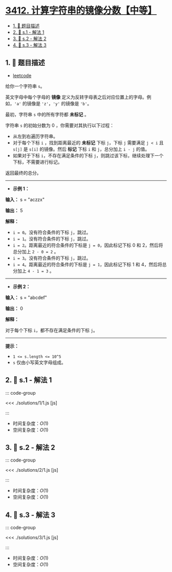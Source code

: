 # [3412. 计算字符串的镜像分数【中等】](https://github.com/tnotesjs/TNotes.leetcode/tree/main/notes/3412.%20%E8%AE%A1%E7%AE%97%E5%AD%97%E7%AC%A6%E4%B8%B2%E7%9A%84%E9%95%9C%E5%83%8F%E5%88%86%E6%95%B0%E3%80%90%E4%B8%AD%E7%AD%89%E3%80%91)

<!-- region:toc -->

- [1. 📝 题目描述](#1--题目描述)
- [2. 🎯 s.1 - 解法 1](#2--s1---解法-1)
- [3. 🎯 s.2 - 解法 2](#3--s2---解法-2)
- [4. 🎯 s.3 - 解法 3](#4--s3---解法-3)

<!-- endregion:toc -->

## 1. 📝 题目描述

- [leetcode](https://leetcode.cn/problems/find-mirror-score-of-a-string/)

给你一个字符串 `s`。

英文字母中每个字母的 **镜像** 定义为反转字母表之后对应位置上的字母。例如，`'a'` 的镜像是 `'z'`，`'y'` 的镜像是 `'b'`。

最初，字符串 `s` 中的所有字符都 **未标记** 。

字符串 `s` 的初始分数为 0 ，你需要对其执行以下过程：

- 从左到右遍历字符串。
- 对于每个下标 `i` ，找到距离最近的 **未标记** 下标 `j`，下标 `j` 需要满足 `j < i` 且 `s[j]` 是 `s[i]` 的镜像。然后 **标记** 下标 `i` 和 `j`，总分加上 `i - j` 的值。
- 如果对于下标 `i`，不存在满足条件的下标 `j`，则跳过该下标，继续处理下一个下标，不需要进行标记。

返回最终的总分。

---

- **示例 1：**

**输入：** s = "aczzx"

**输出：** 5

**解释：**

- `i = 0`。没有符合条件的下标 `j`，跳过。
- `i = 1`。没有符合条件的下标 `j`，跳过。
- `i = 2`。距离最近的符合条件的下标是 `j = 0`，因此标记下标 0 和 2，然后将总分加上 `2 - 0 = 2` 。
- `i = 3`。没有符合条件的下标 `j`，跳过。
- `i = 4`。距离最近的符合条件的下标是 `j = 1`，因此标记下标 1 和 4，然后将总分加上 `4 - 1 = 3` 。

---

- **示例 2：**

**输入：** s = "abcdef"

**输出：** 0

**解释：**

对于每个下标 `i`，都不存在满足条件的下标 `j`。

---

**提示：**

- `1 <= s.length <= 10^5`
- `s` 仅由小写英文字母组成。

## 2. 🎯 s.1 - 解法 1

::: code-group

<<< ./solutions/1/1.js [js]

:::

- 时间复杂度：$O(1)$
- 空间复杂度：$O(1)$

## 3. 🎯 s.2 - 解法 2

::: code-group

<<< ./solutions/2/1.js [js]

:::

- 时间复杂度：$O(1)$
- 空间复杂度：$O(1)$

## 4. 🎯 s.3 - 解法 3

::: code-group

<<< ./solutions/3/1.js [js]

:::

- 时间复杂度：$O(1)$
- 空间复杂度：$O(1)$

